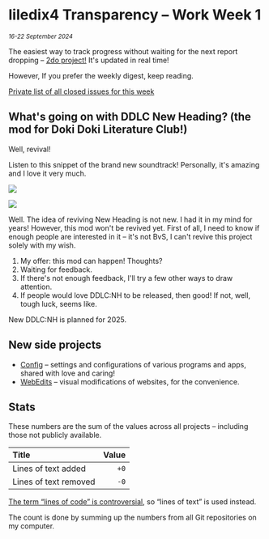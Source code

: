 # liledix4 Transparency – Work Week 1

*<sup>16-22 September 2024</sup>*

The easiest way to track progress without waiting for the next report dropping – [2do project!](https://github.com/users/liledix4/projects/15/views/3) It's updated in real time!

However, If you prefer the weekly digest, keep reading.

[Private list of all closed issues for this week](https://github.com/issues?q=is:issue+author:liledix4+is:closed+updated:2024-09-16..2024-09-22)

## What's going on with DDLC New Heading? (the mod for Doki Doki Literature Club!)

Well, revival!

Listen to this snippet of the brand new soundtrack! Personally, it's amazing and I love it very much.

![](https://youtu.be/hsOEmf1KiP4)

[![](https://img.youtube.com/vi/hsOEmf1KiP4/0.jpg)](https://www.youtube.com/watch?v=hsOEmf1KiP4)

Well. The idea of reviving New Heading is not new. I had it in my mind for years! However, this mod won't be revived yet. First of all, I need to know if enough people are interested in it – it's not BvS, I can't revive this project solely with my wish.

1. My offer: this mod can happen! Thoughts?
2. Waiting for feedback.
3. If there's not enough feedback, I'll try a few other ways to draw attention.
4. If people would love DDLC:NH to be released, then good! If not, well, tough luck, seems like.

New DDLC:NH is planned for 2025.

## New side projects

- [Config](https://github.com/liledix4/Config) – settings and configurations of various programs and apps, shared with love and caring!
- [WebEdits](https://github.com/liledix4/WebEdits) – visual modifications of websites, for the convenience.

## Stats

These numbers are the sum of the values across all projects – including those not publicly available.

| Title                 | Value         |
| :-------------------- | ------------: |
| Lines of text added   | `+0`          |
| Lines of text removed | `-0`          |

[The term “lines of code” is controversial](https://en.wikipedia.org/wiki/Source_lines_of_code#Measurement_methods), so “lines of text” is used instead.

The count is done by summing up the numbers from all Git repositories on my computer.